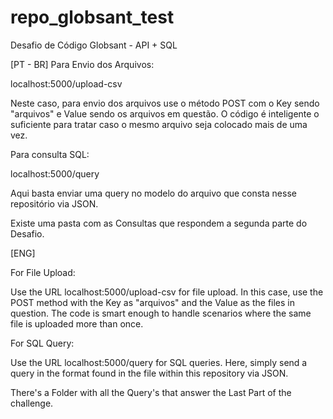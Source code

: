 # repo_globsant_test
Desafio de Código Globsant - API + SQL

[PT - BR]
Para Envio dos Arquivos:

localhost:5000/upload-csv

Neste caso, para envio dos arquivos use o método POST com o Key sendo "arquivos" e Value sendo os arquivos em questão. O código é inteligente o suficiente para tratar caso o mesmo arquivo seja colocado mais de uma vez.

Para consulta SQL:

localhost:5000/query

Aqui basta enviar uma query no modelo do arquivo que consta nesse repositório via JSON.

Existe uma pasta com as Consultas que respondem a segunda parte do Desafio.

[ENG]

For File Upload:

Use the URL localhost:5000/upload-csv for file upload. In this case, use the POST method with the Key as "arquivos" and the Value as the files in question. The code is smart enough to handle scenarios where the same file is uploaded more than once.

For SQL Query:

Use the URL localhost:5000/query for SQL queries. Here, simply send a query in the format found in the file within this repository via JSON.

There's a Folder with all the Query's that answer the Last Part of the challenge.

